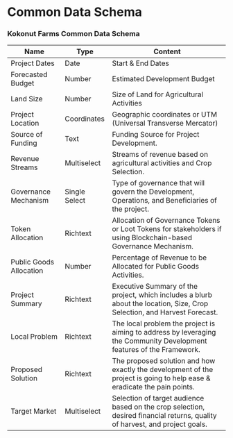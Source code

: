 # Common Data Schema

### Kokonut Farms Common Data Schema

| **Name**                | **Type**      | **Content**                                                                                                                 |
| ----------------------- | ------------- | --------------------------------------------------------------------------------------------------------------------------- |
| Project Dates           | Date          | Start & End Dates                                                                                                           |
| Forecasted Budget       | Number        | Estimated Development Budget                                                                                                |
| Land Size               | Number        | Size of Land for Agricultural Activities                                                                                    |
| Project Location        | Coordinates   | Geographic coordinates or UTM (Universal Transverse Mercator)                                                               |
| Source of Funding       | Text          | Funding Source for Project Development.                                                                                     |
| Revenue Streams         | Multiselect   | Streams of revenue based on agricultural activities and Crop Selection.                                                     |
| Governance Mechanism    | Single Select | Type of governance that will govern the Development, Operations, and Beneficiaries of the project.                          |
| Token Allocation        | Richtext      | Allocation of Governance Tokens or Loot Tokens for stakeholders if using Blockchain-based Governance Mechanism.             |
| Public Goods Allocation | Number        | Percentage of Revenue to be Allocated for Public Goods Activities.                                                          |
| Project Summary         | Richtext      | Executive Summary of the project, which includes a blurb about the location, Size, Crop Selection, and Harvest Forecast.    |
| Local Problem           | Richtext      | The local problem the project is aiming to address by leveraging the Community Development features of the Framework.       |
| Proposed Solution       | Richtext      | The proposed solution and how exactly the development of the project is going to help ease & eradicate the pain points.     |
| Target Market           | Multiselect   | Selection of target audience based on the crop selection, desired financial returns, quality of harvest, and project goals. |


